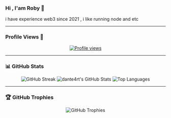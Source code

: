 ### Hi , I'am Roby 👋 

i have experience web3 since 2021 , i like running node and etc 

---

### Profile Views 👀

<p align="center">
  <a href="https://github.com/robynasuro"><img src="https://komarev.com/ghpvc/?username=robynasuro&style=flat-square" alt="Profile views"/></a>
</p>

---

### 📊 GitHub Stats
<p align="center">
  <img src="https://github-readme-streak-stats.herokuapp.com/?user=robynasuro&theme=radical" alt="GitHub Streak"/>
  <img src="https://github-readme-stats.vercel.app/api?username=robynasuro&show_icons=true&theme=radical" alt="dante4rt's GitHub Stats"/>
  <img src="https://github-readme-stats.vercel.app/api/top-langs/?username=robynasuro&theme=radical&layout=compact" alt="Top Languages"/>
</p>

---

### 🏆 GitHub Trophies
<p align="center">
  <img src="https://github-profile-trophy.vercel.app/?username=0xasep&theme=radical&column=7" alt="GitHub Trophies"/>
</p>

<!---
robynasuro/robynasuro is a ✨ special ✨ repository because its `README.md` (this file) appears on your GitHub profile.
You can click the Preview link to take a look at your changes.
--->
